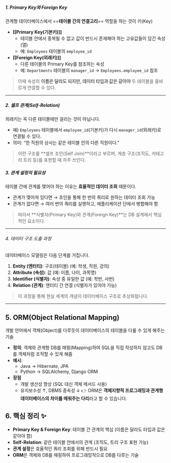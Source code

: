 ##### 1. Primary Key와 Foreign Key
관계형 데이터베이스에서 ==**테이블 간의 연결고리**== 역할을 하는 것이 키(Key)

- **[[Primary Key(기본키)]]**
    - 테이블 안에서 중복될 수 없고 값이 반드시 존재해야 하는 고유값들이 담긴 속성(열)
    - 예: `Employees` 테이블의 `employee_id`
- **[[Foreign Key(외래키)]]**
    - 다른 테이블의 Primary Key를 참조하는 속성
    - 예: `Departments` 테이블의 `manager_id` → `Employees.employee_id` 참조
	
>이때 속성의 **이름은 달라도 되지만, 데이터 타입과 값은 같아야** 두 테이블을 올바르게 연결할 수 있다.

---

##### 2. 셀프 관계(Self-Relation)
외래키는 꼭 다른 테이블에만 걸리는 것이 아닙니다.
- 예) `Employees` 테이블에서 `employee_id`(기본키)가 다시 `manager_id`(외래키)로 연결될 수 있다.
- 의미: “한 직원의 상사는 같은 테이블 안의 다른 직원이다.”

>이런 구조를 **셀프 조인(Self Join)**이라고 부르며, 계층 구조(조직도, 카테고리 트리 등)를 표현할 때 자주 쓰인다.

##### 3. 관계 설정의 필요성
테이블 간에 관계를 맺어야 하는 이유는 **효율적인 데이터 조회** 때문이다.
- 관계가 맺어져 있다면 → 조인을 통해 한 번의 쿼리로 원하는 데이터 조회 가능
- 관계가 없다면 → 여러 번의 쿼리를 실행하고, 애플리케이션 단에서 병합해야 함

> 따라서 **식별자(Primary Key)와 관계(Foreign Key)**는 DB 설계에서 핵심적인 요소이다.

---

###### 4. 데이터 구조 도출 과정
데이터베이스 모델링은 다음 단계를 거칩니다.
1. **Entity (엔터티)**: 구조(테이블) (예: 학생, 직원, 강의)
2. **Attribute (속성)**: 값 (예: 이름, 나이, 과목명)
3. **Identifier (식별자)**: 속성 중 유일한 값 (예: 학번, 사번)
4. **Relation (관계)**: 엔터티 간 연결 (식별자가 있어야 가능)

> 이 과정을 통해 현실 세계의 개념이 데이터베이스 구조로 추상화됩니다.

---

## 5. ORM(Object Relational Mapping)

개발 언어에서 객체(Object)를 다루듯이 데이터베이스의 테이블을 다룰 수 있게 해주는 기술
- **정의**: 객체와 관계형 DB를 매핑(Mapping)하여 SQL을 직접 작성하지 않고도 DB를 객체처럼 조작할 수 있게 해줌
- **예시**:
    - Java → Hibernate, JPA
    - Python → SQLAlchemy, Django ORM
- **장점**
    - 개발 생산성 향상 (SQL 대신 객체 메서드 사용)
    - 유지보수성 ↑, DBMS 종속성 ↓
👉 ORM은 **객체지향적 프로그래밍과 관계형 데이터베이스의 차이를 메워주는 다리**라고 할 수 있습니다.


## 6. 핵심 정리 ✨
- **Primary Key & Foreign Key**: 테이블 간 관계의 핵심 (이름은 달라도 타입과 값은 같아야 함)
- **Self-Relation**: 같은 테이블 안에서의 관계 (조직도, 트리 구조 표현 가능)
- **관계 설정**은 효율적인 쿼리 조회를 위해 반드시 필요
- **ORM**은 객체와 DB를 매핑하여 프로그래밍적으로 DB를 다루는 기술
